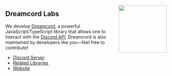 [<img align="right" src="https://i.ibb.co/9chpB6B/dreamcord.png" width="150">][Website]

## Dreamcord Labs

We develop [Dreamcord], a powerful JavaScript/TypeScript library that allows one to interact with the [Discord API]. Dreamcord is also maintained by developers like you—feel free to contribute! 

- [Discord Server]
- [Related Libraries]
- [Website]

[Dreamcord]: https://github.com/dreamcordjs/dreamcord
[Discord API]: https://discord.com/developers/intro
[Discord server]: https://discord.gg/esbvN54JmW
[Related Libraries]: https://discord.com/developers/docs/topics/community-resources#libraries
[Website]: https://dreamcordjs.github.io/dreamcord
